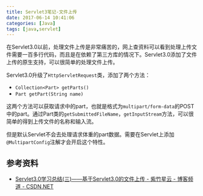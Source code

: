 ```yaml
---
title: Servlet3笔记-文件上传
date: 2017-06-14 10:41:06
categories: [Java]
tags: [java,servlet]
---
```


在Servlet3.0以前，处理文件上传是非常痛苦的，网上查资料可以看到处理上传文件需要一百多行代码，而且是在依赖了第三方库的情况下。Servlet3.0添加了文件上传的原生支持，可以很简单的处理文件上传。

<!-- more -->

Servlet3.0升级了`HttpServletRequest`类，添加了两个方法：

- `Collection<Part> getParts()`
- `Part getPart(String name)`

这两个方法可以获取请求中的part，也就是格式为`multipart/form-data`的POST中的part。通过Part类的`getSubmittedFileName`，`getInputStream`方法，可以很简单的得到上传文件的名称和输入流。

但是默认Servlet不会去处理请求体重的part数据。需要在Servlet上添加`@MultipartConfig`注解才会开启这个特性。

## 参考资料
- [Servlet3.0学习总结(三)——基于Servlet3.0的文件上传 - 紫竹星云 - 博客频道 - CSDN.NET](http://blog.csdn.net/estelle_belle/article/details/51751844)